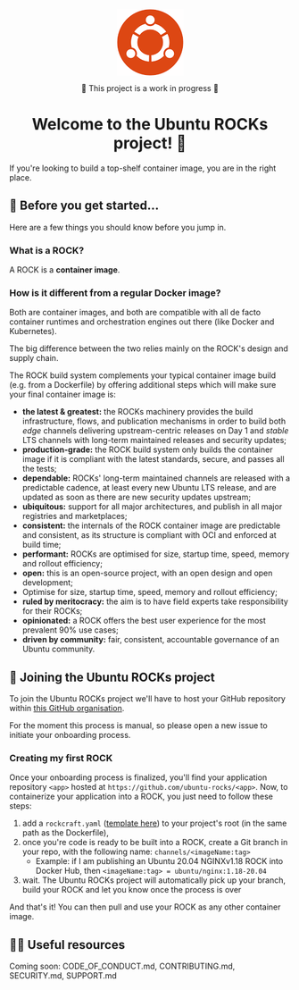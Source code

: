     
<div align="center">
 <img align="center" src="assets/logo.gif">
 
 :construction: This project is a work in progress :construction:

 # Welcome to the Ubuntu ROCKs project! 👋 
</div>

If you're looking to build a top-shelf container image, you are in the right place.

## 🍿 Before you get started...

Here are a few things you should know before you jump in.

### What is a ROCK?

A ROCK is a **container image**. 

### How is it different from a regular Docker image?

Both are container images, and both are compatible with all de facto container runtimes and orchestration engines out there (like Docker and Kubernetes).

The big difference between the two relies mainly on the ROCK's design and supply chain.

The ROCK build system complements your typical container image build (e.g. from a Dockerfile) by offering additional steps which will make sure your final container image is:

 - **the latest & greatest:** the ROCKs machinery provides the build infrastructure, flows, and publication mechanisms in order to build both _edge_ channels delivering upstream-centric releases on Day 1 and _stable_ LTS channels with long-term maintained releases and security updates;
 - **production-grade:** the ROCK build system only builds the container image if it is compliant with the latest standards, secure, and passes all the tests;
 - **dependable:** ROCKs' long-term maintained channels are released with a predictable cadence, at least every new Ubuntu LTS release, and are updated as soon as there are new security updates upstream;
 - **ubiquitous:** support for all major architectures, and publish in all major registries and marketplaces;
 - **consistent:** the internals of the ROCK container image are predictable and consistent, as its structure is compliant with OCI and enforced at build time;
 - **performant:** ROCKs are optimised for size, startup time, speed, memory and rollout efficiency;
 - **open:** this is an open-source project, with an open design and open development;
 - Optimise for size, startup time, speed, memory and rollout efficiency;
 - **ruled by meritocracy:** the aim is to have field experts take responsibility for their ROCKs;
 - **opinionated:** a ROCK offers the best user experience for the most prevalent 90% use cases;
 - **driven by community:** fair, consistent, accountable governance of an Ubuntu community.


## 🌈 Joining the Ubuntu ROCKs project

To join the Ubuntu ROCKs project we'll have to host your GitHub repository within [this GitHub organisation](https://github.com/ubuntu-rocks).

For the moment this process is manual, so please open a new issue to initiate your onboarding process.

### Creating my first ROCK

Once your onboarding process is finalized, you'll find your application repository `<app>` hosted at `https://github.com/ubuntu-rocks/<app>`. Now, to containerize your application into a ROCK, you just need to follow these steps:

 1. add a `rockcraft.yaml` ([template here](../rockcraft.yaml.template)) to your project's root (in the same path as the Dockerfile), 
 2. once you're code is ready to be built into a ROCK, create a Git branch in your repo, with the following name: `channels/<imageName:tag>`
     - Example: if I am publishing an Ubuntu 20.04 NGINXv1.18 ROCK into Docker Hub, then `<imageName:tag> = ubuntu/nginx:1.18-20.04`
 3. wait. The Ubuntu ROCKs project will automatically pick up your branch, build your ROCK and let you know once the process is over

And that's it! You can then pull and use your ROCK as any other container image.


## 👩‍💻 Useful resources

Coming soon: CODE_OF_CONDUCT.md, CONTRIBUTING.md, SECURITY.md, SUPPORT.md	

